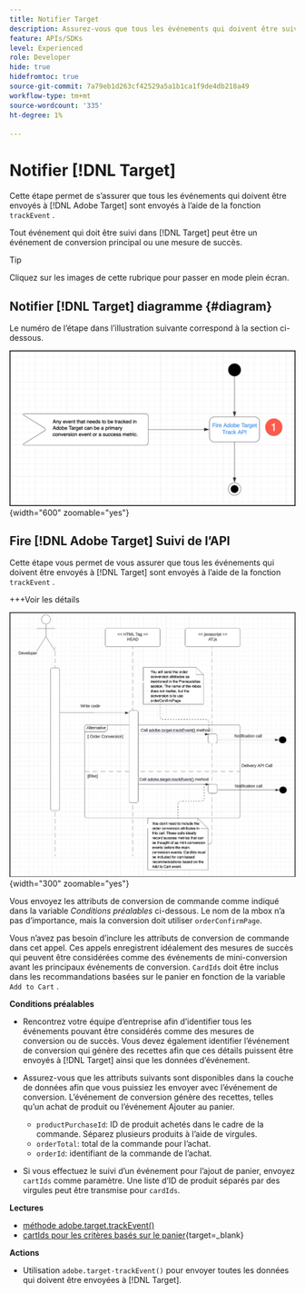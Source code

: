 ```yaml
---
title: Notifier Target
description: Assurez-vous que tous les événements qui doivent être suivis par [!DNL Target] sont envoyés à l’aide de la méthode trackEvent .
feature: APIs/SDKs
level: Experienced
role: Developer
hide: true
hidefromtoc: true
source-git-commit: 7a79eb1d263cf42529a5a1b1ca1f9de4db218a49
workflow-type: tm+mt
source-wordcount: '335'
ht-degree: 1%

---
```


# Notifier [!DNL Target]

Cette étape permet de s’assurer que tous les événements qui doivent être envoyés à [!DNL Adobe Target] sont envoyés à l’aide de la fonction `trackEvent` .

Tout événement qui doit être suivi dans [!DNL Target] peut être un événement de conversion principal ou une mesure de succès.

>[!TIP]
>
>Cliquez sur les images de cette rubrique pour passer en mode plein écran.

## Notifier [!DNL Target] diagramme {#diagram}

Le numéro de l’étape dans l’illustration suivante correspond à la section ci-dessous.

![Diagramme Notifier Target](/help/dev/patterns/recs-atjs/assets/diagram-notify-target.png){width="600" zoomable="yes"}

## Fire [!DNL Adobe Target] Suivi de l’API

Cette étape vous permet de vous assurer que tous les événements qui doivent être envoyés à [!DNL Target] sont envoyés à l’aide de la fonction `trackEvent` .

+++Voir les détails

![Déclenchement du diagramme de l’API de suivi Adobe Target](/help/dev/patterns/recs-atjs/assets/fire-adobe-target-track-api-diagram.png){width="300" zoomable="yes"}

Vous envoyez les attributs de conversion de commande comme indiqué dans la variable *Conditions préalables* ci-dessous. Le nom de la mbox n’a pas d’importance, mais la conversion doit utiliser `orderConfirmPage`.

Vous n’avez pas besoin d’inclure les attributs de conversion de commande dans cet appel. Ces appels enregistrent idéalement des mesures de succès qui peuvent être considérées comme des événements de mini-conversion avant les principaux événements de conversion. `CardIds` doit être inclus dans les recommandations basées sur le panier en fonction de la variable `Add to Cart` .

**Conditions préalables**

* Rencontrez votre équipe d’entreprise afin d’identifier tous les événements pouvant être considérés comme des mesures de conversion ou de succès. Vous devez également identifier l’événement de conversion qui génère des recettes afin que ces détails puissent être envoyés à [!DNL Target] ainsi que les données d’événement.
* Assurez-vous que les attributs suivants sont disponibles dans la couche de données afin que vous puissiez les envoyer avec l’événement de conversion. L’événement de conversion génère des recettes, telles qu’un achat de produit ou l’événement Ajouter au panier.

   * `productPurchaseId`: ID de produit achetés dans le cadre de la commande. Séparez plusieurs produits à l’aide de virgules.
   * `orderTotal`: total de la commande pour l’achat.
   * `orderId`: identifiant de la commande de l’achat.

* Si vous effectuez le suivi d’un événement pour l’ajout de panier, envoyez `cartIds` comme paramètre. Une liste d’ID de produit séparés par des virgules peut être transmise pour `cardIds`.

**Lectures**

* [méthode adobe.target.trackEvent()](/help/dev/implement/client-side/atjs/atjs-functions/adobe-target-trackevent.md)
* [cartIds pour les critères basés sur le panier](https://experienceleague.adobe.com/docs/target/using/recommendations/criteria/base-the-recommendation-on-a-recommendation-key.html?lang=en#cart-based){target=_blank}

**Actions**

* Utilisation `adobe.target-trackEvent()` pour envoyer toutes les données qui doivent être envoyées à [!DNL Target].







